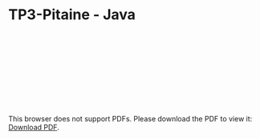 # TP3-Pitaine - Java

<object data="http://s884063944.onlinehome.fr/ex/subject/1-TP1-TALTO.pdf" type="application/pdf" width="700px" height="700px">
    <embed src="http://s884063944.onlinehome.fr/ex/subject/1-TP1-TALTO.pdf">
        <p>This browser does not support PDFs. Please download the PDF to view it: <a href="http://s884063944.onlinehome.fr/ex/subject/1-TP1-TALTO.pdf">Download PDF</a>.</p>
    </embed>
</object>
